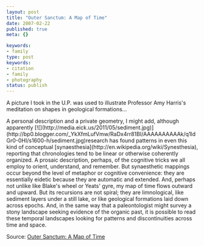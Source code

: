 ```yaml
---
layout: post
title: "Outer Sanctum: A Map of Time"
date: 2007-02-22
published: true
meta: {}

keywords:
- family
type: post
keywords:
- citation
- family
- photography
status: publish
---
```



A picture I took in the U.P. was used to illustrate Professor Amy Harris's meditation on shapes in geological formations... 

<!-- blockquote  -->A personal description and a private geometry, I might add, although apparently [![](http://media.eick.us/2011/05/sediment.jpg)](http://bp0.blogger.com/_YkXfmLufVmw/RaDx4rr81BI/AAAAAAAAAAk/q1ldGr0-0HI/s1600-h/sediment.jpg)research has found patterns in even this kind of conceptual [synaesthesia](http://en.wikipedia.org/wiki/Synesthesia), reporting that chronologies tend to be linear or otherwise coherently organized. A prosaic description, perhaps, of the cognitive tricks we all employ to orient, understand, and remember. But synaesthetic mappings occur beyond the level of metaphor or cognitive convenience: they are essentially eidetic because they are automatic and extended. And, perhaps not unlike like Blake's wheel or Yeats' gyre, my map of time flows outward and upward. But its recursions are not spiral; they are limnological, like sediment layers under a still lake, or like geological formations laid down across epochs. And, in the same way that a paleontologist might survey a stony landscape seeking evidence of the organic past, it is possible to read these temporal landscapes looking for patterns and discontinuities across time and space.<!-- endblockquote  -->

Source: [Outer Sanctum: A Map of Time](http://outersanctum.blogspot.com/2007/01/map-of-time.html)


